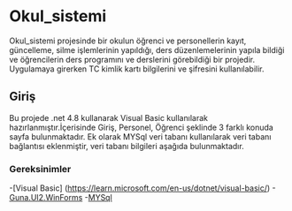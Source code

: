 # Okul_sistemi
 Okul_sistemi projesinde bir okulun öğrenci ve personellerin kayıt, güncelleme, silme işlemlerinin yapıldığı, ders düzenlemelerinin  yapıla bildiği ve öğrencilerin ders programını ve derslerini görebildiği bir projedir. Uygulamaya girerken TC kimlik kartı bilgilerini ve şifresini kullanılabilir. 

## Giriş
 Bu projede .net 4.8 kullanarak Visual Basic kullanılarak hazırlanmıştır.İçerisinde Giriş, Personel, Öğrenci şeklinde 3 farklı konuda sayfa bulunmaktadır. Ek olarak MYSql veri tabanı kullanılarak veri tabanı bağlantısı eklenmiştir, veri tabanı bilgileri aşağıda bulunmaktadır.     

### Gereksinimler
-[Visual Basic] (https://learn.microsoft.com/en-us/dotnet/visual-basic/)
-[Guna.UI2.WinForms](https://www.nuget.org/packages/Guna.UI2.WinForms/2.0.4.6?_src=template)
-[MYSql](https://www.w3schools.com/MySQL/default.asp)
